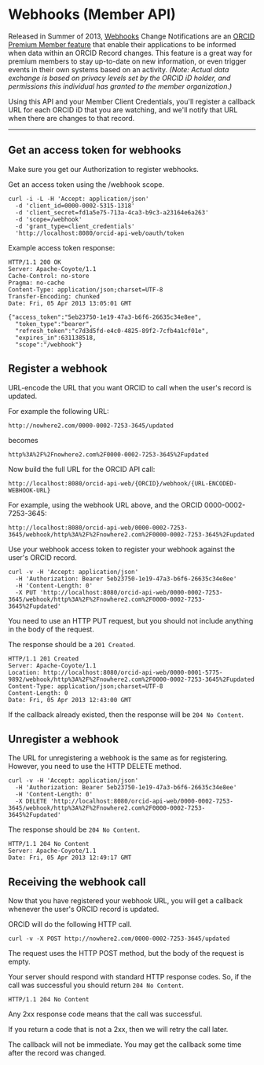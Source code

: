 # Webhooks (Member API)

Released in Summer of 2013, [Webhooks](http://en.wikipedia.org/wiki/Webhook) Change Notifications are an [ORCID Premium Member feature](http://orcid.org/about/membership) that enable their applications to be informed when data within an ORCID Record changes. This feature is a great way for premium members to stay up-to-date on new information, or even trigger events in their own systems based on an activity. _(Note: Actual data exchange is based on privacy levels set by the ORCID iD holder, and permissions this individual has granted to the member organization.)_
 

Using this API and your Member Client Credentials, you'll register a callback URL for each ORCID iD that you are watching, and we'll notify that URL when there are changes to that record.

---

## Get an access token for webhooks

Make sure you get our Authorization to register webhooks.

Get an access token using the /webhook scope.

```
curl -i -L -H 'Accept: application/json' 
  -d 'client_id=0000-0002-5315-1318' 
  -d 'client_secret=fd1a5e75-713a-4ca3-b9c3-a23164e6a263' 
  -d 'scope=/webhook' 
  -d 'grant_type=client_credentials' 
  'http://localhost:8080/orcid-api-web/oauth/token
```

Example access token response:

``` http
HTTP/1.1 200 OK
Server: Apache-Coyote/1.1
Cache-Control: no-store
Pragma: no-cache
Content-Type: application/json;charset=UTF-8
Transfer-Encoding: chunked
Date: Fri, 05 Apr 2013 13:05:01 GMT

{"access_token":"5eb23750-1e19-47a3-b6f6-26635c34e8ee",
  "token_type":"bearer",
  "refresh_token":"c7d3d5fd-e4c0-4825-89f2-7cfb4a1cf01e",
  "expires_in":631138518,
  "scope":"/webhook"}
```

## Register a webhook

URL-encode the URL that you want ORCID to call when the user's record is updated.

For example the following URL:

```
http://nowhere2.com/0000-0002-7253-3645/updated
```

becomes

```
http%3A%2F%2Fnowhere2.com%2F0000-0002-7253-3645%2Fupdated
```

Now build the full URL for the ORCID API call:

```
http://localhost:8080/orcid-api-web/{ORCID}/webhook/{URL-ENCODED-WEBHOOK-URL}
```

For example, using the webhook URL above, and the ORCID 0000-0002-7253-3645:

```
http://localhost:8080/orcid-api-web/0000-0002-7253-3645/webhook/http%3A%2F%2Fnowhere2.com%2F0000-0002-7253-3645%2Fupdated
```

Use your webhook access token to register your webhook against the user's ORCID record.

```
curl -v -H 'Accept: application/json' 
  -H 'Authorization: Bearer 5eb23750-1e19-47a3-b6f6-26635c34e8ee' 
  -H 'Content-Length: 0' 
  -X PUT 'http://localhost:8080/orcid-api-web/0000-0002-7253-3645/webhook/http%3A%2F%2Fnowhere2.com%2F0000-0002-7253-3645%2Fupdated'
```

You need to use an HTTP PUT request, but you should not include anything in the body of the request.

The response should be a `201 Created`.

```http
HTTP/1.1 201 Created
Server: Apache-Coyote/1.1
Location: http://localhost:8080/orcid-api-web/0000-0001-5775-9892/webhook/http%3A%2F%2Fnowhere2.com%2F0000-0002-7253-3645%2Fupdated
Content-Type: application/json;charset=UTF-8
Content-Length: 0
Date: Fri, 05 Apr 2013 12:43:00 GMT
```

If the callback already existed, then the response will be `204 No Content`.

## Unregister a webhook

The URL for unregistering a webhook is the same as for registering. However, you need to use the HTTP DELETE method.

```
curl -v -H 'Accept: application/json' 
  -H 'Authorization: Bearer 5eb23750-1e19-47a3-b6f6-26635c34e8ee' 
  -H 'Content-Length: 0' 
  -X DELETE 'http://localhost:8080/orcid-api-web/0000-0002-7253-3645/webhook/http%3A%2F%2Fnowhere2.com%2F0000-0002-7253-3645%2Fupdated'
```

The response should be `204 No Content`.

``` http
HTTP/1.1 204 No Content
Server: Apache-Coyote/1.1
Date: Fri, 05 Apr 2013 12:49:17 GMT
```

## Receiving the webhook call

Now that you have registered your webhook URL, you will get a callback whenever the user's ORCID record is updated.

ORCID will do the following HTTP call.

```
curl -v -X POST http://nowhere2.com/0000-0002-7253-3645/updated
```

The request uses the HTTP POST method, but the body of the request is empty.

Your server should respond with standard HTTP response codes. So, if the call was successful you should return `204 No Content`.

``` http
HTTP/1.1 204 No Content
```

Any 2xx response code means that the call was successful.

If you return a code that is not a 2xx, then we will retry the call later.

The callback will not be immediate. You may get the callback some time after the record was changed.
